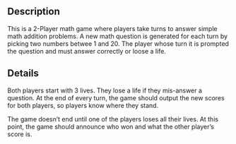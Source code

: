 ## Description 
This is a 2-Player math game where players take turns to answer simple math addition problems. A new math question is generated for each turn by picking two numbers betwee 1 and 20. The player whose turn it is prompted the question and must answer correctly or loose a life. 

## Details 
Both players start with 3 lives. They lose a life if they mis-answer a question. At the end of every turn, the game should output the new scores for both players, so players know where they stand.

The game doesn’t end until one of the players loses all their lives. At this point, the game should announce who won and what the other player’s score is.
 